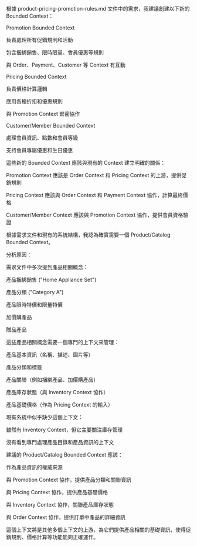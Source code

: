 根據 product-pricing-promotion-rules.md 文件中的需求，我建議創建以下新的 Bounded Context：

Promotion Bounded Context

負責處理所有促銷規則和活動

包含捆綁銷售、限時限量、會員優惠等規則

與 Order、Payment、Customer 等 Context 有互動

Pricing Bounded Context

負責價格計算邏輯

應用各種折扣和優惠規則

與 Promotion Context 緊密協作

Customer/Member Bounded Context

處理會員資訊、點數和會員等級

支持會員專屬優惠和生日優惠

這些新的 Bounded Context 應該與現有的 Context 建立明確的關係：

Promotion Context 應該是 Order Context 和 Pricing Context 的上游，提供促銷規則

Pricing Context 應該與 Order Context 和 Payment Context 協作，計算最終價格

Customer/Member Context 應該與 Promotion Context 協作，提供會員資格驗證

根據需求文件和現有的系統結構，我認為確實需要一個 Product/Catalog Bounded Context。

分析原因：

需求文件中多次提到產品相關概念：

產品捆綁銷售 ("Home Appliance Set")

產品分類 ("Category A")

產品限時特價和限量特價

加價購產品

贈品產品

這些產品相關概念需要一個專門的上下文來管理：

產品基本資訊（名稱、描述、圖片等）

產品分類和標籤

產品關聯（例如捆綁產品、加價購產品）

產品庫存狀態（與 Inventory Context 協作）

產品基礎價格（作為 Pricing Context 的輸入）

現有系統中似乎缺少這個上下文：

雖然有 Inventory Context，但它主要關注庫存管理

沒有看到專門處理產品目錄和產品資訊的上下文

建議的 Product/Catalog Bounded Context 應該：

作為產品資訊的權威來源

與 Promotion Context 協作，提供產品分類和關聯資訊

與 Pricing Context 協作，提供產品基礎價格

與 Inventory Context 協作，關聯產品庫存狀態

與 Order Context 協作，提供訂單中產品的詳細資訊

這個上下文將是其他多個上下文的上游，為它們提供產品相關的基礎資訊，使得促銷規則、價格計算等功能能夠正確運作。
